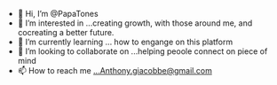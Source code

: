 - 👋 Hi, I’m @PapaTones
- 👀 I’m interested in ...creating growth, with those around me, and cocreating a better future.
- 🌱 I’m currently learning ... how to engange on this platform
- 💞️ I’m looking to collaborate on ...helping peoole connect on piece of mind
- 📫 How to reach me ...Anthony.giacobbe@gmail.com


<!---
PapaTones/PapaTones is a ✨ special ✨ repository because its `README.md` (this file) appears on your GitHub profile.
You can click the Preview link to take a look at your changes.
--->

